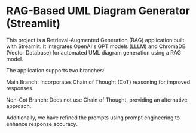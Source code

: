 # RAG-Based UML Diagram Generator (Streamlit)

This project is a Retrieval-Augmented Generation (RAG) application built with Streamlit. It integrates OpenAI's GPT models (LLLM) and ChromaDB (Vector Database) for automated UML diagram generation using a RAG model.

The application supports two branches:

Main Branch: Incorporates Chain of Thought (CoT) reasoning for improved responses.

Non-Cot Branch: Does not use Chain of Thought, providing an alternative approach.

Additionally, we have refined the prompts using prompt engineering to enhance response accuracy.
